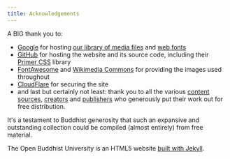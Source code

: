 ```yaml
---
title: Acknowledgements
---
```


A BIG thank you to:

- [Google](https://about.google/) for hosting [our library of media files](https://drive.google.com/drive/folders/1RJi6bEXa25zizGdsm5evCycYuY6a2D8r) and [web fonts](https://fonts.google.com/)
- [GitHub](https://github.com/about/) for hosting the website and its source code, including their [Primer CSS](https://primer.style/) library
- [FontAwesome](https://fontawesome.com/) and [Wikimedia Commons](https://commons.wikimedia.org/wiki/Main_Page) for providing the images used throughout
- [CloudFlare](https://www.cloudflare.com/) for securing the site
- and last but certainly not least: thank you to all the various [content sources](https://www.buddhistuniversity.net/sources/), [creators](https://buddhistuniversity.net/authors/) and [publishers](https://buddhistuniversity.net/publishers/) who generously put their work out for free distribution.

It's a testament to Buddhist generosity that such an expansive and outstanding collection could be compiled (almost entirely) from free material.

The Open Buddhist University is an HTML5 website [built with Jekyll](https://jekyllrb.com/).
